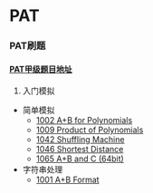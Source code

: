 # PAT
### PAT刷题
#### [PAT甲级题目地址](https://pintia.cn/problem-sets/994805342720868352/problems/type/7)
1. 入门模拟
  - 简单模拟
    - [1002	A+B for Polynomials](https://github.com/ChengXinyun/PAT/blob/main/code/PAT1002.cpp)
    - [1009	Product of Polynomials](https://github.com/ChengXinyun/PAT/blob/main/code/PAT1009.cpp)
    - [1042 Shuffling Machine](https://github.com/ChengXinyun/PAT/blob/main/code/PAT1042.cpp)
    - [1046 Shortest Distance](https://github.com/ChengXinyun/PAT/blob/main/code/PAT1046.cpp)
    - [1065 A+B and C (64bit)](https://github.com/ChengXinyun/PAT/blob/main/code/PAT1065.cpp)
  - 字符串处理
    - [1001	A+B Format](https://github.com/ChengXinyun/PAT/blob/main/code/PAT1001.cpp)
